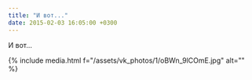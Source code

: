 ```yaml
---
title: "И вот..."
date: 2015-02-03 16:05:00 +0300
---
```


И вот...

{% include media.html f="/assets/vk_photos/1/oBWn_9lCOmE.jpg" alt="" %}
